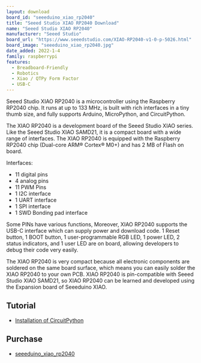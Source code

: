 ```yaml
---
layout: download
board_id: "seeeduino_xiao_rp2040"
title: "Seeed Studio XIAO RP2040 Download"
name: "Seeed Studio XIAO RP2040"
manufacturer: "Seeed Studio"
board_url: "https://www.seeedstudio.com/XIAO-RP2040-v1-0-p-5026.html"
board_image: "seeeduino_xiao_rp2040.jpg"
date_added: 2022-1-4
family: raspberrypi
features:
  - Breadboard-Friendly
  - Robotics
  - Xiao / QTPy Form Factor
  - USB-C
---
```


Seeed Studio XIAO RP2040 is a microcontroller using the Raspberry RP2040 chip. It runs at up to 133 MHz, is built with rich interfaces in a tiny thumb size, and fully supports Arduino, MicroPython, and CircuitPython.

The XIAO RP2040 is a development board of the Seeed Studio XIAO series. Like the Seeed Studio XIAO SAMD21, it is a compact board with a wide range of interfaces. The XIAO RP2040 is equipped with the Raspberry RP2040 chip (Dual-core ARM® Cortex® M0+) and has 2 MB of Flash on board. 

Interfaces:

* 11 digital pins
* 4 analog pins
* 11 PWM Pins
* 1 I2C interface
* 1 UART interface
* 1 SPI interface
* 1 SWD Bonding pad interface 

Some PINs have various functions, Moreover, XIAO RP2040 supports the USB-C interface which can supply power and download code. 1 Reset button, 1 BOOT button, 1 user-programmable RGB LED, 1 power LED, 2 status indicators, and 1 user LED are on board, allowing developers to debug their code very easily.

The XIAO RP2040 is very compact because all electronic components are soldered on the same board surface, which means you can easily solder the XIAO RP2040 to your own PCB. XIAO RP2040 is pin-compatible with Seeed Studio XIAO SAMD21, so XIAO RP2040 can be learned and developed using the Expansion board of Seeeduino XIAO.

## Tutorial
* [Installation of CircuitPython](https://wiki.seeedstudio.com/XIAO-RP2040-with-CircuitPython/)

## Purchase
* [seeeduino_xiao_rp2040](https://www.seeedstudio.com/XIAO-RP2040-v1-0-p-5026.html)
